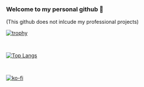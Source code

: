### Welcome to my personal github 👋
(This github does not inlcude my professional projects)

[![trophy](https://github-profile-trophy.vercel.app/?username=vanhoras&theme=monokai&rank=SECRET,SSS,SS,S,AAA,AA,A,B)](https://github.com/ryo-ma/github-profile-trophy)

<br />

[![Top Langs](https://github-readme-stats-git-master-vanhoras-projects.vercel.app/api/top-langs/?username=vanhoras&layout=donut&theme=radical&count-private=true)](https://github-readme-stats-git-master-vanhoras-projects.vercel.app/)

<br />

[![ko-fi](https://ko-fi.com/img/githubbutton_sm.svg)](https://ko-fi.com/M4M7U9BSH)





<!--
**Vanhoras/vanhoras** is a ✨ _special_ ✨ repository because its `README.md` (this file) appears on your GitHub profile.

Here are some ideas to get you started:

- 🔭 I’m currently working on ...
- 🌱 I’m currently learning ...
- 👯 I’m looking to collaborate on ...
- 🤔 I’m looking for help with ...
- 💬 Ask me about ...
- 📫 How to reach me: ...
- 😄 Pronouns: ...
- ⚡ Fun fact: ...
-->
